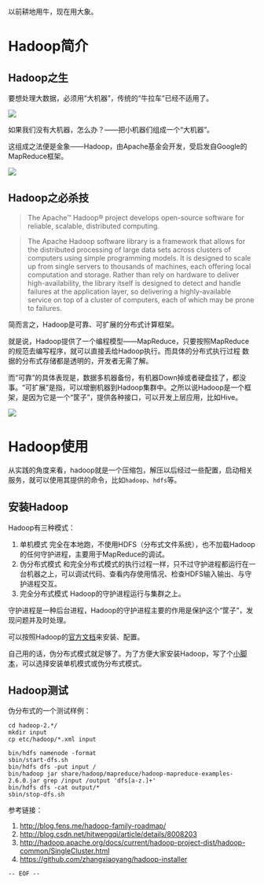 以前耕地用牛，现在用大象。

<!--more-->

Hadoop简介
===

Hadoop之生
---

要想处理大数据，必须用“大机器”，传统的“牛拉车”已经不适用了。

![](老牛.jpg)

如果我们没有大机器，怎么办？——把小机器们组成一个“大机器”。

这组成之法便是金象——Hadoop，由Apache基金会开发，受启发自Google的MapReduce框架。

![](hadoop大象.jpg)

Hadoop之必杀技
---

>The Apache™ Hadoop® project develops open-source software for reliable, scalable, distributed computing.

>The Apache Hadoop software library is a framework that allows for the distributed processing of large data sets across clusters of computers using simple programming models. It is designed to scale up from single servers to thousands of machines, each offering local computation and storage. Rather than rely on hardware to deliver high-availability, the library itself is designed to detect and handle failures at the application layer, so delivering a highly-available service on top of a cluster of computers, each of which may be prone to failures.

简而言之，Hadoop是可靠、可扩展的分布式计算框架。

就是说，Hadoop提供了一个编程模型——MapReduce，只要按照MapReduce的规范去编写程序，就可以直接丢给Hadoop执行。而具体的分布式执行过程
数据的分布式存储都是透明的，开发者无需了解。

而“可靠”的具体表现是，数据多机器备份，有机器Down掉或者硬盘挂了，都没事。“可扩展”是指，可以增删机器到Hadoop集群中。之所以说Hadoop是一个框架，是因为它是一个“筐子”，提供各种接口，可以开发上层应用，比如Hive。

![](hadoop生态.jpg)

Hadoop使用
===

从实践的角度来看，hadoop就是一个压缩包，解压以后经过一些配置，启动相关服务，就可以使用其提供的命令，比如`hadoop`、`hdfs`等。

安装Hadoop
---

Hadoop有三种模式：

1. 单机模式
完全在本地跑，不使用HDFS（分布式文件系统），也不加载Hadoop的任何守护进程，主要用于MapReduce的调试。
2. 伪分布式模式
和完全分布式模式的执行过程一样，只不过守护进程都运行在一台机器之上，可以调试代码、查看内存使用情况、检查HDFS输入输出、与守护进程交互。
3. 完全分布式模式
Hadoop的守护进程运行与集群之上。

守护进程是一种后台进程，Hadoop的守护进程主要的作用是保护这个“筐子”，发现问题并及时处理。

可以按照Hadoop的[官方文档](http://hadoop.apache.org/docs/current/hadoop-project-dist/hadoop-common/SingleCluster.html)来安装、配置。

自己用的话，伪分布式模式就足够了。为了方便大家安装Hadoop，写了个[小脚本](https://github.com/zhangxiaoyang/hadoop-installer)，可以选择安装单机模式或伪分布式模式。

Hadoop测试
---

伪分布式的一个测试样例：

```
cd hadoop-2.*/
mkdir input
cp etc/hadoop/*.xml input

bin/hdfs namenode -format
sbin/start-dfs.sh
bin/hdfs dfs -put input /
bin/hadoop jar share/hadoop/mapreduce/hadoop-mapreduce-examples-2.6.0.jar grep /input /output 'dfs[a-z.]+'
bin/hdfs dfs -cat output/*
sbin/stop-dfs.sh

```
参考链接：

1. <http://blog.fens.me/hadoop-family-roadmap/>
2. <http://blog.csdn.net/hitwengqi/article/details/8008203>
3. <http://hadoop.apache.org/docs/current/hadoop-project-dist/hadoop-common/SingleCluster.html>
4. <https://github.com/zhangxiaoyang/hadoop-installer>

`-- EOF --`
